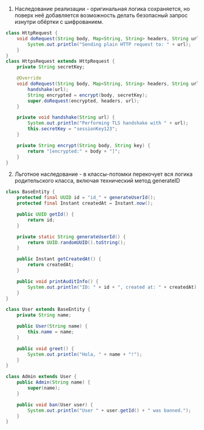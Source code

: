 1. Наследование реализации - оригинальная логика сохраняется, но поверх неё добавляется возможность делать безопасный запрос изнутри обёртки с шифрованием.
```java
class HttpRequest {
    void doRequest(String body, Map<String, String> headers, String url) {
        System.out.println("Sending plain HTTP request to: " + url);
    }
}
class HttpsRequest extends HttpRequest {
    private String secretKey;

    @Override
    void doRequest(String body, Map<String, String> headers, String url) {
        handshake(url); 
        String encrypted = encrypt(body, secretKey);
        super.doRequest(encrypted, headers, url); 
    }

    private void handshake(String url) {
        System.out.println("Performing TLS handshake with " + url);
        this.secretKey = "sessionKey123";
    }

    private String encrypt(String body, String key) {
        return "[encrypted:" + body + "]";
    }
}
```

2. Льготное наследование - в классы-потомки перекочует вся логика родительского класса, включая технический метод generateID

```java
class BaseEntity {
    protected final UUID id = "id_" + generateUserId();
    protected final Instant createdAt = Instant.now();

    public UUID getId() {
        return id;
    }

    private static String generateUserId() {
        return UUID.randomUUID().toString();
    }

    public Instant getCreatedAt() {
        return createdAt;
    }

    public void printAuditInfo() {
        System.out.println("ID: " + id + ", created at: " + createdAt);
    }
}

class User extends BaseEntity {
    private String name;

    public User(String name) {
        this.name = name;
    }

    public void greet() {
        System.out.println("Hola, " + name + "!");
    }
}

class Admin extends User {
    public Admin(String name) {
        super(name);
    }

    public void ban(User user) {
        System.out.println("User " + user.getId() + " was banned.");
    }
}

```
